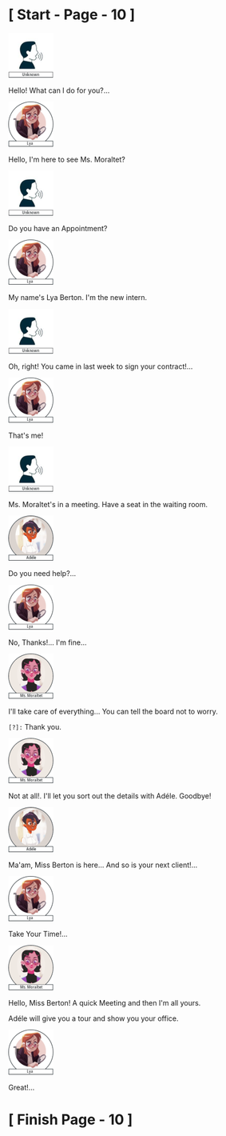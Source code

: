 #						 [ Start - Page - 10 ]

![](images/unknown-1.png)

Hello! What can I do for you?...

![](images/Lya-01.png)

Hello, I'm here to see Ms. Moraltet?

![](images/unknown-1.png)

Do you have an Appointment?

![](images/Lya-01.png)

My name's Lya Berton.
I'm the new intern.

![](images/unknown-1.png)

Oh, right! You came in last week to sign your contract!...

![](images/Lya-01.png)

That's me!

![](images/unknown-1.png)

Ms. Moraltet's in a meeting. Have a seat in the waiting room.

![](images/adele-1.png)

Do you need help?...

![](images/Lya-01.png)

No, Thanks!... I'm fine...

![](images/Mss.Moraltet-1.png)

I'll take care of everything... You can tell the board not to worry.

`[?]:` Thank you.

![](images/Mss.Moraltet-1.png)

Not at all!. I'll let you sort out the details with Adéle. Goodbye!

![](images/adele-1.png)

Ma'am, Miss Berton is here...
And so is your next client!...

![](images/Lya-01.png)

Take Your Time!...

![](images/Mss.Moraltet-1.png)

Hello, Miss Berton! A quick Meeting and then I'm all yours.

Adéle will give you a tour and show you your office.

![](images/Lya-01.png)

Great!...


#					            [  Finish Page - 10  ]

